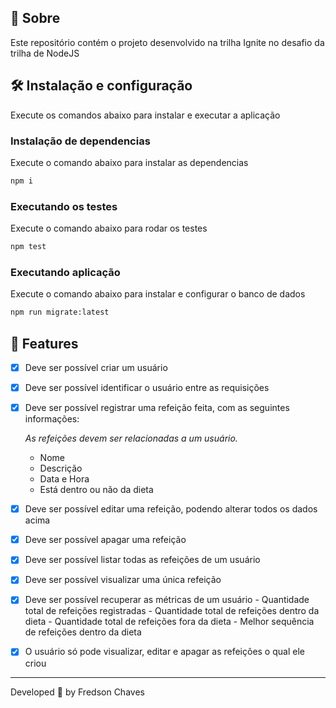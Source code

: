 ## 🚀 Sobre

Este repositório contém o projeto desenvolvido na trilha Ignite no desafio da trilha de NodeJS

## 🛠️ Instalação e configuração

Execute os comandos abaixo para instalar e executar a aplicação

### Instalação de dependencias

Execute o comando abaixo para instalar as dependencias

```bash
npm i
```

### Executando os testes

Execute o comando abaixo para rodar os testes

```bash
npm test
```

### Executando aplicação

Execute o comando abaixo para instalar e configurar o banco de dados

```bash
npm run migrate:latest
```

## 📝 Features

- [X] Deve ser possível criar um usuário
- [X] Deve ser possível identificar o usuário entre as requisições
- [X] Deve ser possível registrar uma refeição feita, com as seguintes informações:
    
    *As refeições devem ser relacionadas a um usuário.*
    
    - Nome
    - Descrição
    - Data e Hora
    - Está dentro ou não da dieta
- [X] Deve ser possível editar uma refeição, podendo alterar todos os dados acima
- [X] Deve ser possível apagar uma refeição
- [X] Deve ser possível listar todas as refeições de um usuário
- [X] Deve ser possível visualizar uma única refeição
- [X] Deve ser possível recuperar as métricas de um usuário
        - Quantidade total de refeições registradas
        - Quantidade total de refeições dentro da dieta
        - Quantidade total de refeições fora da dieta
        - Melhor sequência de refeições dentro da dieta
- [X] O usuário só pode visualizar, editar e apagar as refeições o qual ele criou

---
Developed 💙 by Fredson Chaves